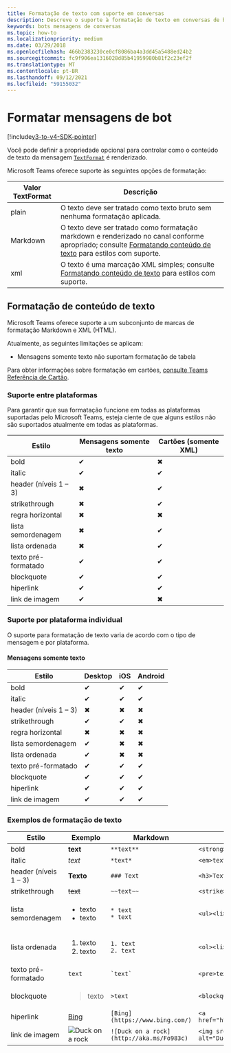 ```yaml
---
title: Formatação de texto com suporte em conversas
description: Descreve o suporte à formatação de texto em conversas de bot
keywords: bots mensagens de conversas
ms.topic: how-to
ms.localizationpriority: medium
ms.date: 03/29/2018
ms.openlocfilehash: 466b2383230ce0cf8086ba4a3dd45a5488ed24b2
ms.sourcegitcommit: fc9f906ea1316028d85b41959980b81f2c23ef2f
ms.translationtype: MT
ms.contentlocale: pt-BR
ms.lasthandoff: 09/12/2021
ms.locfileid: "59155032"
---
```

# <a name="formatting-bot-messages"></a>Formatar mensagens de bot

[!include[v3-to-v4-SDK-pointer](~/includes/v3-to-v4-pointer-bots.md)]

Você pode definir a propriedade opcional para controlar como o conteúdo de texto da mensagem [`TextFormat`](/bot-framework/dotnet/bot-builder-dotnet-create-messages#customizing-a-message) é renderizado.

Microsoft Teams oferece suporte às seguintes opções de formatação:

| Valor TextFormat | Descrição |
| --- | --- |
| plain | O texto deve ser tratado como texto bruto sem nenhuma formatação aplicada. |
| Markdown | O texto deve ser tratado como formatação markdown e renderizado no canal conforme apropriado; consulte [Formatando conteúdo de texto](#formatting-text-content) para estilos com suporte. |
| xml | O texto é uma marcação XML simples; consulte [Formatando conteúdo de texto](#formatting-text-content) para estilos com suporte. |

## <a name="formatting-text-content"></a>Formatação de conteúdo de texto

Microsoft Teams oferece suporte a um subconjunto de marcas de formatação Markdown e XML (HTML).

Atualmente, as seguintes limitações se aplicam:

* Mensagens somente texto não suportam formatação de tabela

Para obter informações sobre formatação em cartões, [consulte Teams Referência de Cartão](~/task-modules-and-cards/cards/cards-reference.md).

### <a name="cross-platform-support"></a>Suporte entre plataformas

Para garantir que sua formatação funcione em todas as plataformas suportadas pelo Microsoft Teams, esteja ciente de que alguns estilos não são suportados atualmente em todas as plataformas.

| Estilo                     | Mensagens somente texto | Cartões (somente XML) |
|---------------------------|--------------------|------------------|
| bold                      | ✔                  | ✖                |
| italic                    | ✔                  | ✔                |
| header (níveis 1 &ndash; 3) | ✖                  | ✔                |
| strikethrough             | ✖                  | ✔                |
| regra horizontal           | ✖                  | ✖                |
| lista semordenagem            | ✖                  | ✔                |
| lista ordenada              | ✖                  | ✔                |
| texto pré-formatado         | ✔                  | ✔                |
| blockquote                | ✔                  | ✔                |
| hiperlink                 | ✔                  | ✔                |
| link de imagem                | ✔                  | ✖                |

### <a name="support-by-individual-platform"></a>Suporte por plataforma individual

O suporte para formatação de texto varia de acordo com o tipo de mensagem e por plataforma.

#### <a name="text-only-messages"></a>Mensagens somente texto

| Estilo                     | Desktop | iOS | Android |
|---------------------------|---------|-----|---------|
| bold                      | ✔       | ✔   | ✔       |
| italic                    | ✔       | ✔   | ✔       |
| header (níveis 1 &ndash; 3) | ✖       | ✖   | ✖       |
| strikethrough             | ✔       | ✔   | ✖       |
| regra horizontal           | ✖       | ✖   | ✖       |
| lista semordenagem            | ✔       | ✖   | ✖       |
| lista ordenada              | ✔       | ✖   | ✖       |
| texto pré-formatado         | ✔       | ✔   | ✔       |
| blockquote                | ✔       | ✔   | ✔       |
| hiperlink                 | ✔       | ✔   | ✔       |
| link de imagem                | ✔       | ✔   | ✔       |

### <a name="examples-of-text-formatting"></a>Exemplos de formatação de texto

| Estilo | Exemplo | Markdown | XML (HTML) |
| --- | --- | --- | --- |
| bold | **text** | `**text**` | `<strong>text</strong>` |
| italic | *text* | `*text*` | `<em>text</em>` |
| header (níveis 1 &ndash; 3) | **Texto** | `### Text` | `<h3>Text</h3>` |
| strikethrough | ~~text~~ | `~~text~~` | `<strike>text</strike>` |
| lista semordenagem | <ul><li>texto</li><li>texto</li></ul> | `* text`<br>`* text` | `<ul><li>text</li><li>text</li></ul>` |
| lista ordenada | <ol><li>texto</li><li>texto</li></ol> | `1. text`<br>`2. text` | `<ol><li>text</li><li>text</li></ol>` |
| texto pré-formatado | `text` | `` `text` `` | `<pre>text</pre>` |
| blockquote | <blockquote>texto</blockquote> | `>text` | `<blockquote>text</blockquote>` |
| hiperlink | [Bing](https://www.bing.com/) | `[Bing](https://www.bing.com/)` | `<a href="https://www.bing.com/">Bing</a>` |
| link de imagem | <img src="https://aka.ms/Fo983c" alt="Duck on a rock"></img> | `![Duck on a rock](http://aka.ms/Fo983c)` | `<img src="https://aka.ms/Fo983c" alt="Duck on a rock"></img>` |
